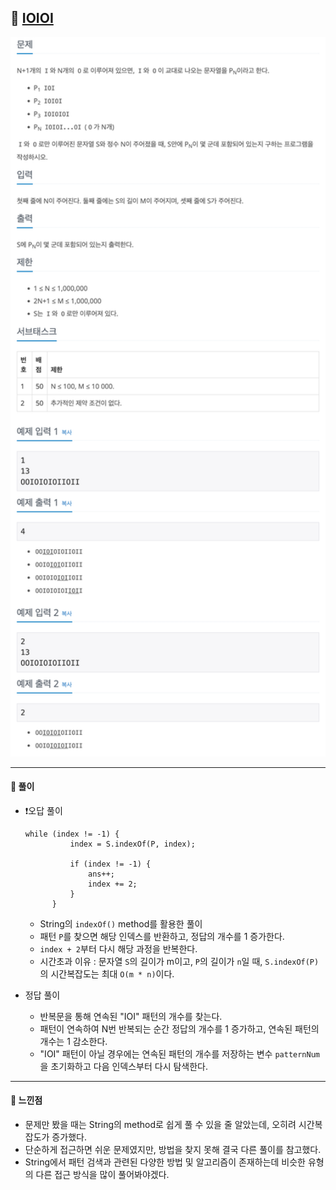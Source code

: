 ## 📖 [IOIOI](https://www.acmicpc.net/problem/5525)
<img src="./assets/5525_IOIOI.png" width="600px" />

---
#### 📍 풀이
- ❗️오답 풀이
  ```
  while (index != -1) {
			index = S.indexOf(P, index);

			if (index != -1) {
				ans++;
				index += 2;
			}
		}
    ```
  - String의 `indexOf()` method를 활용한 풀이
  - 패턴 `P`를 찾으면 해당 인덱스를 반환하고, 정답의 개수를 1 증가한다. 
  - `index + 2`부터 다시 해당 과정을 반복한다.
  - 시간초과 이유 : 문자열 `S`의 길이가 m이고, `P`의 길이가 `n`일 때, `S.indexOf(P)`의 시간복잡도는 최대 `O(m * n)`이다.

- 정답 풀이
  - 반복문을 통해 연속된 "IOI" 패턴의 개수를 찾는다.
  - 패턴이 연속하여 N번 반복되는 순간 정답의 개수를 1 증가하고, 연속된 패턴의 개수는 1 감소한다.
  - "IOI" 패턴이 아닐 경우에는 연속된 패턴의 개수를 저장하는 변수 `patternNum`을 초기화하고 다음 인덱스부터 다시 탐색한다.
---
#### 📍 느낀점
- 문제만 봤을 때는 String의 method로 쉽게 풀 수 있을 줄 알았는데, 오히려 시간복잡도가 증가했다.
- 단순하게 접근하면 쉬운 문제였지만, 방법을 찾지 못해 결국 다른 풀이를 참고했다.
- String에서 패턴 검색과 관련된 다양한 방법 및 알고리즘이 존재하는데 비슷한 유형의 다른 접근 방식을 많이 풀어봐야겠다.